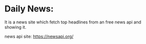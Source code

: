 # Daily News:

It is a news site which fetch top headlines from an free news api and showing it.

news api site: https://newsapi.org/

